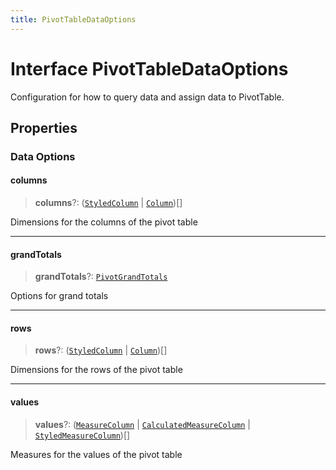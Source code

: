 ```yaml
---
title: PivotTableDataOptions
---
```


# Interface PivotTableDataOptions

Configuration for how to query data and assign data to PivotTable.

## Properties

### Data Options

#### columns

> **columns**?: ([`StyledColumn`](interface.StyledColumn.md) \| [`Column`](../../sdk-data/interfaces/interface.Column.md))[]

Dimensions for the columns of the pivot table

***

#### grandTotals

> **grandTotals**?: [`PivotGrandTotals`](../../sdk-data/type-aliases/type-alias.PivotGrandTotals.md)

Options for grand totals

***

#### rows

> **rows**?: ([`StyledColumn`](interface.StyledColumn.md) \| [`Column`](../../sdk-data/interfaces/interface.Column.md))[]

Dimensions for the rows of the pivot table

***

#### values

> **values**?: ([`MeasureColumn`](../../sdk-data/interfaces/interface.MeasureColumn.md) \| [`CalculatedMeasureColumn`](../../sdk-data/interfaces/interface.CalculatedMeasureColumn.md) \| [`StyledMeasureColumn`](interface.StyledMeasureColumn.md))[]

Measures for the values of the pivot table
